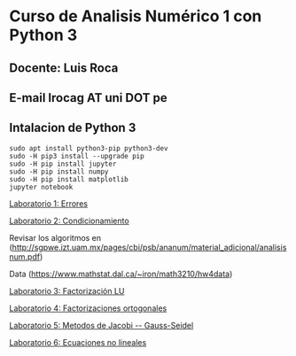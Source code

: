 # Curso de Analisis Numérico 1 con Python 3
## Docente: Luis Roca
## E-mail lrocag AT uni DOT pe

## Intalacion de Python 3
```
sudo apt install python3-pip python3-dev
sudo -H pip3 install --upgrade pip
sudo -H pip install jupyter
sudo -H pip install numpy
sudo -H pip install matplotlib
jupyter notebook
```
[Laboratorio 1: Errores](https://github/luisrocag/numerico1/blob/master/laboratorio1.ipynb)

[Laboratorio 2: Condicionamiento](https://github/luisrocag/numerico1/blob/master/laboratorio2.ipynb)

Revisar los algoritmos en (http://sgpwe.izt.uam.mx/pages/cbi/psb/ananum/material_adicional/analisisnum.pdf)

Data (https://www.mathstat.dal.ca/~iron/math3210/hw4data)

[Laboratorio 3: Factorización LU](https://github/luisrocag/numerico1/blob/master/laboratorio3.ipynb)

[Laboratorio 4: Factorizaciones ortogonales](https://github.com/luisrocag/numerico1/blob/master/factorizaciones/factorizaciones_matriciales.ipynb)

[Laboratorio 5: Metodos de Jacobi -- Gauss-Seidel](https://github.com/luisrocag/numerico1/blob/master/laboratorio5.ipynb)

[Laboratorio 6: Ecuaciones no lineales](https://github/luisrocag/numerico1/blob/master/laboratorio6.ipynb)
